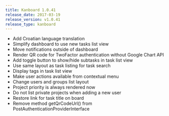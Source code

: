 ```yaml
---
title: Kanboard 1.0.41
release_date: 2017-03-19
release_version: v1.0.41
release_type: kanboard
---
```


* Add Croatian language translation
* Simplify dashboard to use new tasks list view
* Move notifications outside of dashboard
* Render QR code for TwoFactor authentication without Google Chart API
* Add toggle button to show/hide subtasks in task list view
* Use same layout as task listing for task search
* Display tags in task list view
* Make user actions available from contextual menu
* Change users and groups list layout
* Project priority is always rendered now
* Do not list private projects when adding a new user
* Restore link for task title on board
* Remove method getQrCodeUrl() from PostAuthenticationProviderInterface